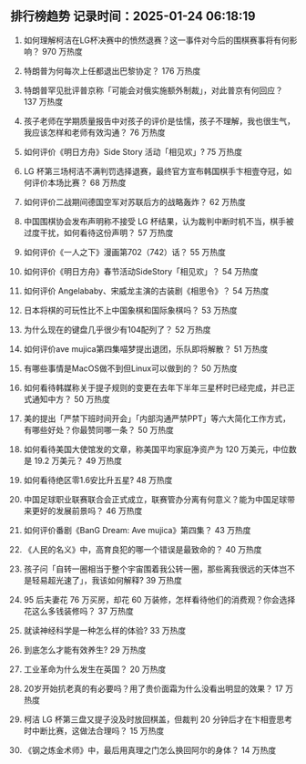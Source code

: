
## 排行榜趋势 记录时间：2025-01-24 06:18:19
  
  1. 如何理解柯洁在LG杯决赛中的愤然退赛？这一事件对今后的围棋赛事将有何影响？ 970 万热度
    
  2. 特朗普为何每次上任都退出巴黎协定？ 176 万热度
    
  3. 特朗普罕见批评普京称「可能会对俄实施额外制裁」，对此普京有何回应？ 137 万热度
    
  4. 孩子老师在学期质量报告中对孩子的评价是怯懦，孩子不理解，我也很生气，我应该怎样和老师有效沟通？ 76 万热度
    
  5. 如何评价《明日方舟》Side Story 活动「相见欢」? 75 万热度
    
  6. LG 杯第三场柯洁不满判罚选择退赛，最终官方宣布韩国棋手卞相壹夺冠，如何评价本场比赛？ 68 万热度
    
  7. 如何评价二战期间德国空军对苏联后方的战略轰炸？ 62 万热度
    
  8. 中国围棋协会发布声明称不接受 LG 杯结果，认为裁判中断时机不当，棋手被过度干扰，如何看待这份声明？ 57 万热度
    
  9. 如何评价《一人之下》漫画第702（742）话？ 55 万热度
    
  10. 如何评价《明日方舟》春节活动SideStory「相见欢」？ 54 万热度
    
  11. 如何评价 Angelababy、宋威龙主演的古装剧《相思令》？ 54 万热度
    
  12. 日本将棋的可玩性比不上中国象棋和国际象棋吗？ 53 万热度
    
  13. 为什么现在的键盘几乎很少有104配列了？ 52 万热度
    
  14. 如何评价ave mujica第四集喵梦提出退团，乐队即将解散？ 51 万热度
    
  15. 有哪些事情是MacOS做不到但Linux可以做到的？ 50 万热度
    
  16. 如何看待韩媒称关于提子规则的变更在去年下半年三星杯时已经完成，并已正式通知中方？ 50 万热度
    
  17. 美的提出「严禁下班时间开会」「内部沟通严禁PPT」等六大简化工作方式，有哪些好处？你最赞同哪一条？ 50 万热度
    
  18. 如何看待美国大使馆发的文章，称美国平均家庭净资产为 120 万美元，中位数是 19.2 万美元？ 49 万热度
    
  19. 如何看待绝区零1.6安比升五星? 48 万热度
    
  20. 中国足球职业联赛联合会正式成立，联赛管办分离有何意义？能为中国足球带来更好的发展前景吗？ 46 万热度
    
  21. 如何评价番剧《BanG Dream: Ave mujica》第四集？ 43 万热度
    
  22. 《人民的名义》中，高育良犯的哪一个错误是最致命的？ 40 万热度
    
  23. 孩子问「自转一圈相当于整个宇宙围着我公转一圈，那些离我很远的天体岂不是轻易超光速了」，我该如何解释? 39 万热度
    
  24. 95 后夫妻花 76 万买房，却花 60 万装修，怎样看待他们的消费观？你会选择花这么多钱装修吗？ 37 万热度
    
  25. 就读神经科学是一种怎么样的体验? 33 万热度
    
  26. 到底怎么才能有效养生? 29 万热度
    
  27. 工业革命为什么发生在英国？ 20 万热度
    
  28. 20岁开始抗老真的有必要吗？用了贵价面霜为什么没看出明显的效果？ 17 万热度
    
  29. 柯洁 LG 杯第三盘又提子没及时放回棋盖，但裁判 20 分钟后才在卞相壹思考时中断比赛，这做法合理吗？ 15 万热度
    
  30. 《钢之炼金术师》中，最后用真理之门怎么换回阿尔的身体？ 14 万热度
    
